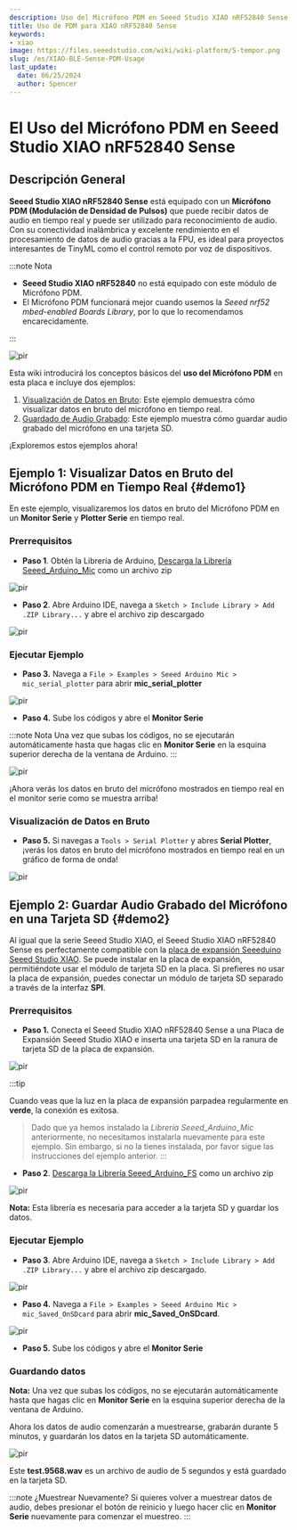```yaml
---
description: Uso del Micrófono PDM en Seeed Studio XIAO nRF52840 Sense
title: Uso de PDM para XIAO nRF52840 Sense
keywords:
- xiao
image: https://files.seeedstudio.com/wiki/wiki-platform/S-tempor.png
slug: /es/XIAO-BLE-Sense-PDM-Usage
last_update:
  date: 06/25/2024
  author: Spencer
---
```


# El Uso del Micrófono PDM en Seeed Studio XIAO nRF52840 Sense

## Descripción General

**Seeed Studio XIAO nRF52840 Sense** está equipado con un **Micrófono PDM (Modulación de Densidad de Pulsos)** que puede recibir datos de audio en tiempo real y puede ser utilizado para reconocimiento de audio. Con su conectividad inalámbrica y excelente rendimiento en el procesamiento de datos de audio gracias a la FPU, es ideal para proyectos interesantes de TinyML como el control remoto por voz de dispositivos.

:::note Nota

- **Seeed Studio XIAO nRF52840** no está equipado con este módulo de Micrófono PDM.
- El Micrófono PDM funcionará mejor cuando usemos la *Seeed nrf52 mbed-enabled Boards Library*, por lo que lo recomendamos encarecidamente.

:::

<p style={{textAlign: 'center'}}><img src="https://files.seeedstudio.com/wiki/XIAO-BLE/XIAO_nRF52840_new7.png" alt="pir" width={680} height="auto" /></p>

Esta wiki introducirá los conceptos básicos del **uso del Micrófono PDM** en esta placa e incluye dos ejemplos:

1. [Visualización de Datos en Bruto](#demo1): Este ejemplo demuestra cómo visualizar datos en bruto del micrófono en tiempo real.
2. [Guardado de Audio Grabado](#demo2): Este ejemplo muestra cómo guardar audio grabado del micrófono en una tarjeta SD.

¡Exploremos estos ejemplos ahora!

## Ejemplo 1: Visualizar Datos en Bruto del Micrófono PDM en Tiempo Real {#demo1}

En este ejemplo, visualizaremos los datos en bruto del Micrófono PDM en un **Monitor Serie** y **Plotter Serie** en tiempo real.

### Prerrequisitos

- **Paso 1**. Obtén la Librería de Arduino, [Descarga la Librería Seeed_Arduino_Mic](https://github.com/Seeed-Studio/Seeed_Arduino_Mic) como un archivo zip

<p style={{textAlign: 'center'}}><img src="https://files.seeedstudio.com/wiki/XIAO-BLE/PDM-zip.png" alt="pir" width={1000} height="auto" /></p>

- **Paso 2**. Abre Arduino IDE, navega a `Sketch > Include Library > Add .ZIP Library...` y abre el archivo zip descargado

<p style={{textAlign: 'center'}}><img src="https://files.seeedstudio.com/wiki/XIAO-BLE/add-zip.png" alt="pir" width={600} height="auto" /></p>

### Ejecutar Ejemplo

- **Paso 3.** Navega a `File > Examples > Seeed Arduino Mic > mic_serial_plotter` para abrir **mic_serial_plotter**

<p style={{textAlign: 'center'}}><img src="https://files.seeedstudio.com/wiki/XIAO-BLE/PDM-install.png" alt="pir" width={550} height="auto" /></p>

- **Paso 4.** Sube los códigos y abre el **Monitor Serie**

:::note Nota
Una vez que subas los códigos, no se ejecutarán automáticamente hasta que hagas clic en **Monitor Serie** en la esquina superior derecha de la ventana de Arduino.
:::

<p style={{textAlign: 'center'}}><img src="https://files.seeedstudio.com/wiki/XIAO-BLE/PDM-output-serial.png" alt="pir" width={550} height="auto" /></p>

¡Ahora verás los datos en bruto del micrófono mostrados en tiempo real en el monitor serie como se muestra arriba!

### Visualización de Datos en Bruto

- **Paso 5.** Si navegas a `Tools > Serial Plotter` y abres **Serial Plotter**, ¡verás los datos en bruto del micrófono mostrados en tiempo real en un gráfico de forma de onda!

<p style={{textAlign: 'center'}}><img src="https://files.seeedstudio.com/wiki/XIAO-BLE/PDM-output-graph.png" alt="pir" width={700} height="auto" /></p>

## Ejemplo 2: Guardar Audio Grabado del Micrófono en una Tarjeta SD {#demo2}

Al igual que la serie Seeed Studio XIAO, el Seeed Studio XIAO nRF52840 Sense es perfectamente compatible con la [placa de expansión Seeeduino Seeed Studio XIAO](https://www.seeedstudio.com/Seeeduino-XIAO-Expansion-board-p-4746.html). Se puede instalar en la placa de expansión, permitiéndote usar el módulo de tarjeta SD en la placa. Si prefieres no usar la placa de expansión, puedes conectar un módulo de tarjeta SD separado a través de la interfaz **SPI**.

### Prerrequisitos

- **Paso 1.** Conecta el Seeed Studio XIAO nRF52840 Sense a una Placa de Expansión Seeed Studio XIAO e inserta una tarjeta SD en la ranura de tarjeta SD de la placa de expansión.

<p style={{textAlign: 'center'}}><img src="https://files.seeedstudio.com/wiki/XIAO-BLE/SD-connect.png" alt="pir" width={500} height="auto" /></p>

:::tip

Cuando veas que la luz en la placa de expansión parpadea regularmente en **verde**, la conexión es exitosa.

> Dado que ya hemos instalado la *Librería Seeed_Arduino_Mic* anteriormente, no necesitamos instalarla nuevamente para este ejemplo. Sin embargo, si no la tienes instalada, por favor sigue las instrucciones del ejemplo anterior.
:::

- **Paso 2**. [Descarga la Librería Seeed_Arduino_FS](https://github.com/Seeed-Studio/Seeed_Arduino_FS) como un archivo zip

<p style={{textAlign: 'center'}}><img src="https://files.seeedstudio.com/wiki/XIAO-BLE/arduino-fs-zip.png" alt="pir" width={1000} height="auto" /></p>

**Nota:** Esta librería es necesaria para acceder a la tarjeta SD y guardar los datos.

### Ejecutar Ejemplo

- **Paso 3**. Abre Arduino IDE, navega a `Sketch > Include Library > Add .ZIP Library...` y abre el archivo zip descargado.

<p style={{textAlign: 'center'}}><img src="https://files.seeedstudio.com/wiki/XIAO-BLE/add-zip.png" alt="pir" width={600} height="auto" /></p>

- **Paso 4.** Navega a `File > Examples > Seeed Arduino Mic > mic_Saved_OnSDcard` para abrir **mic_Saved_OnSDcard**.

<p style={{textAlign: 'center'}}><img src="https://files.seeedstudio.com/wiki/XIAO-BLE/PDM-sd-install.jpg" alt="pir" width={550} height="auto" /></p>

- **Paso 5.** Sube los códigos y abre el **Monitor Serie**

### Guardando datos

**Nota:** Una vez que subas los códigos, no se ejecutarán automáticamente hasta que hagas clic en **Monitor Serie** en la esquina superior derecha de la ventana de Arduino.

Ahora los datos de audio comenzarán a muestrearse, grabarán durante 5 minutos, y guardarán los datos en la tarjeta SD automáticamente.

<p style={{textAlign: 'center'}}><img src="https://files.seeedstudio.com/wiki/XIAO-BLE/PDMsavecodeoncard.png" alt="pir" width={800} height="auto" /></p>

Este **test.9568.wav** es un archivo de audio de 5 segundos y está guardado en la tarjeta SD.

:::note ¿Muestrear Nuevamente?
Si quieres volver a muestrear datos de audio, debes presionar el botón de reinicio y luego hacer clic en **Monitor Serie** nuevamente para comenzar el muestreo.
:::